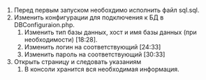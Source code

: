 1. Перед первым запуском необохдимо исполнить файл sql.sql.
2. Изменить конфигурации для подключения к БД в DBConfiguraion.php.
   1. Изменить тип базы данных, хост и имя базы данных (при необходимости) [18:28].
   2. Изменить логин на соответствующий [24:33]
   3. Изменить пароль на соответствующий [30:33]
3. Открыть страницу и следовать указаниям
   1. В консоли хранится вся необходимая информация.
